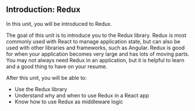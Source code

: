 ## Introduction: Redux

In this unit, you will be introduced to Redux.

The goal of this unit is to introduce you to the Redux library. Redux is most commonly used with React to manage application state, but can also be used with other libraries and frameworks, such as Angular. Redux is good for when your application becomes very large and has lots of moving parts. You may not always need Redux in an application, but it is helpful to learn and a good thing to have on your resume.

After this unit, you will be able to:

- Use the Redux library
- Understand why and when to use Redux in a React app
- Know how to use Redux as middleware logic
